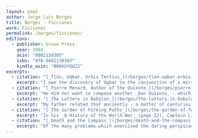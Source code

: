 ```yaml
---
layout: page
author: Jorge Luis Borges
title: Borges - Ficciones
work: Ficciones
permalink: /borges/ficciones/
editions:
  - publisher: Grove Press
    year: 1994
    asin: "0802130305"
    isbn: "978-0802130303"
    kindle_asin: "B00XUYQUZ2"
excerpts:
  - citation: "[_Tlön, Uqbar, Orbis Tertius_](/borges/tlon-uqbar-orbis-tertius)"
    excerpt: "I owe the discovery of Uqbar to the conjunction of a mirror and an encylopedia. The unnerving mirror hung at the end of a corridor in a villa on Calle Gaona, in Ramos Mejía; the misleading encylopedia goes by the name of _The Anglo-American Cyclopaedia_ (New York, 1917), and is a literal if inadequate reprint of the 1902 _Encyclopaedia Britannica_."
  - citation: "[_Pierre Menard, Author of the Quixote_](/borges/pierre-menard-author-of-the-quixote)"
    excerpt: "He did not want to compose another _Don Quixote_ - which would be so easy - but _the Don Quixote_. It is unnecessary to add that his aim was never to produce a mechanical transcription of the original; he did not propose to copy it. His admirable ambition was to produce pages which would coincide - word for word and line for line - with those of Miguel de Cervantes."
  - citation: "[_The Lottery in Babylon_](/borges/the-lottery-in-babylon)"
    excerpt: "My father related that anciently - a matter of centuries; of years? - the lottery in Babylon was a game of plebeian character. He said (I do not know with what degree of truth) that barbers gave rectangular bits of bone or decorated parchment in exchange for copper coins. A drawing of the lottery was held in the middle of the day: the winners received, without futher corroboration from chance, silver-minted coins. The procedure, as you see, was elemental."
  - citation: "[_The Garden of Forking Paths_](/borges/the-garden-of-forking-paths)"
    excerpt: "In his _A History of the World War_ (page 22), Captain Liddell Hart reports that a planned offensive by thirteen British divisions, supported by fourteen hundred artillery pieces, against the German line at Serre-Montauban, scheduled for July 24, 1916, had to be postponed until the morning of the 29th. He comments that torrential rain caused this delay - which lacked any special significance. The following deposition, dictated by, read over, and then signed by Dr Yu Tsun, former teacher of English at the Tsingtao _Hochschule_, casts unsuspected light upon this event. The first two pages are missing."
  - citation: "[_Death and the Compass_](/borges/death-and-the-compass)"
    excerpt: "Of the many problems which exercised the daring perspicacity of Lönnrot none was so strange - so harshly strange, we may say - as the staggered series of bloody acts which culminated at the villa of Triste-le-Roy, amid the boundless odour of the eucalypti. It is true that Erik Lönnrot did not succeed in preventing the last crime, but it is indisputable that he foresaw it. Nor did he, of course, guess the identity of Yarmolinsky's unfortunate assassin, but he did divine the secret morphology of the vicious series as well as the participation of Red Scharlach, whose alias is Scharlach the Dandy. This criminal (as so many others) had sworn on his honour to kill Lönnrot, but the latter had never allowed himself to be intimidated. Lönnrot thought of himself as a pure thinker, an Auguste Dupin, but there was something of the adventurer in him; and even of the gamester."
---
```


